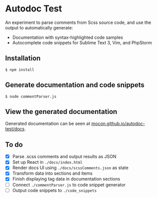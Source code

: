 # Autodoc Test

An experiment to parse comments from Scss source code, and use the output to automatically generate:

* Documentation with syntax-highlighted code samples
* Autocomplete code snippets for Sublime Text 3, Vim, and PhpStorm

## Installation

```shell
$ npm install
```

## Generate documentation and code snippets

```shell
$ node commentParser.js
```

## View the generated documentation
Generated documentation can be seen at <a href="https://mocon.github.io/autodoc-test/docs/" target="_blank">mocon.github.io/autodoc-test/docs</a>.

## To do

- [x] Parse .scss comments and output results as JSON
- [x] Set up React in `./docs/index.html`
- [x] Render docs UI using `./docs/scssComments.json` as state
- [x] Transform data into sections and items
- [x] Finish displaying tag data in documentation sections
- [ ] Connect `./commentParser.js` to code snippet generator
- [ ] Output code snippets to `./code_snippets`
